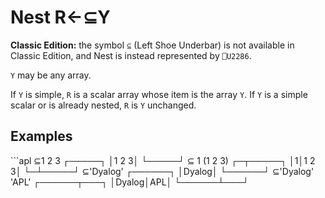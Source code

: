 <div style="display: none;">
  ⊆
</div>






<h1 class="heading"><span class="name">Nest</span> <span class="command">R←⊆Y</span></h1>



**Classic Edition:**  the symbol `⊆` (Left Shoe Underbar) is not available in Classic Edition, and Nest is instead represented by `⎕U2286`.


`Y` may be any array.


If `Y` is simple, `R` is a scalar array whose item is the array `Y`.  If `Y` is a simple scalar or is already nested, `R` is `Y` unchanged.


<h2 class="example">Examples</h2>
```apl
      ⊆1 2 3
┌─────┐
│1 2 3│
└─────┘
      ⊆ 1 (1 2 3)
┌─┬─────┐
│1│1 2 3│
└─┴─────┘
      ⊆'Dyalog'
┌──────┐
│Dyalog│
└──────┘
      ⊆'Dyalog' 'APL'
┌──────┬───┐
│Dyalog│APL│
└──────┴───┘

```


